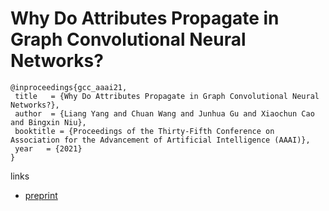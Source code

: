 # Why Do Attributes Propagate in Graph Convolutional Neural Networks?

```
@inproceedings{gcc_aaai21,
 title   = {Why Do Attributes Propagate in Graph Convolutional Neural Networks?},
 author  = {Liang Yang and Chuan Wang and Junhua Gu and Xiaochun Cao and Bingxin Niu},
 booktitle = {Proceedings of the Thirty-Fifth Conference on Association for the Advancement of Artificial Intelligence (AAAI)},
 year   = {2021}
}
```

links
- [preprint](https://yangliang.github.io/pdf/aaai21.pdf)
